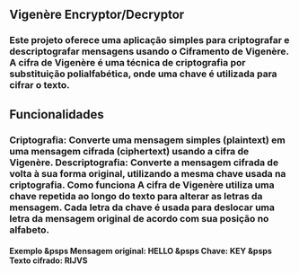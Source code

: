 <h2>Vigenère Encryptor/Decryptor </h2>
<h3>Este projeto oferece uma aplicação simples para criptografar e descriptografar mensagens usando o Ciframento de Vigenère. A cifra de Vigenère é uma técnica de criptografia por substituição polialfabética, onde uma chave é utilizada para cifrar o texto.</h3>

<h2>Funcionalidades</h2>
<h3>Criptografia: Converte uma mensagem simples (plaintext) em uma mensagem cifrada (ciphertext) usando a cifra de Vigenère.
Descriptografia: Converte a mensagem cifrada de volta à sua forma original, utilizando a mesma chave usada na criptografia.
Como funciona
A cifra de Vigenère utiliza uma chave repetida ao longo do texto para alterar as letras da mensagem. Cada letra da chave é usada para deslocar uma letra da mensagem original de acordo com sua posição no alfabeto.</h3>

<h4>Exemplo
&psps
Mensagem original: HELLO
  &psps
Chave: KEY
  &psps
Texto cifrado: RIJVS </h4>
